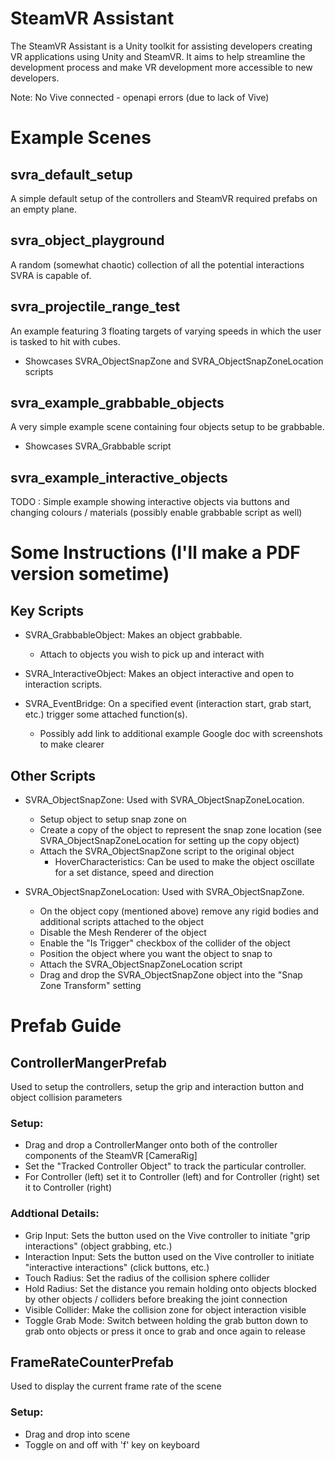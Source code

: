 # SteamVR Assistant 
The SteamVR Assistant is a Unity toolkit for assisting developers creating VR applications using Unity and SteamVR. It aims to help streamline the development process and make VR development more accessible to new developers.

Note: No Vive connected - openapi errors (due to lack of Vive)

# Example Scenes
## svra_default_setup
A simple default setup of the controllers and SteamVR required prefabs on an empty plane.

## svra_object_playground
A random (somewhat chaotic) collection of all the potential interactions SVRA is capable of.

## svra_projectile_range_test
An example featuring 3 floating targets of varying speeds in which the user is tasked to hit with cubes. 
* Showcases SVRA_ObjectSnapZone and SVRA_ObjectSnapZoneLocation scripts

## svra_example_grabbable_objects
A very simple example scene containing four objects setup to be grabbable.
* Showcases SVRA_Grabbable script

## svra_example_interactive_objects
TODO : Simple example showing interactive objects via buttons and changing colours / materials (possibly enable grabbable script as well)

# Some Instructions (I'll make a PDF version sometime)
## Key Scripts
* SVRA_GrabbableObject: Makes an object grabbable. 
  * Attach to objects you wish to pick up and interact with
  
* SVRA_InteractiveObject: Makes an object interactive and open to interaction scripts.

* SVRA_EventBridge: On a specified event (interaction start, grab start, etc.) trigger some attached function(s). 
  * Possibly add link to additional example Google doc with screenshots to make clearer

## Other Scripts
* SVRA_ObjectSnapZone: Used with SVRA_ObjectSnapZoneLocation. 
  * Setup object to setup snap zone on 
  * Create a copy of the object to represent the snap zone location (see SVRA_ObjectSnapZoneLocation for setting up the copy object)
  * Attach the SVRA_ObjectSnapZone script to the original object
    * HoverCharacteristics: Can be used to make the object oscillate for a set distance, speed and direction 
  
* SVRA_ObjectSnapZoneLocation: Used with SVRA_ObjectSnapZone. 
  * On the object copy (mentioned above) remove any rigid bodies and additional scripts attached to the object
  * Disable the Mesh Renderer of the object
  * Enable the "Is Trigger" checkbox of the collider of the object
  * Position the object where you want the object to snap to
  * Attach the SVRA_ObjectSnapZoneLocation script
  * Drag and drop the SVRA_ObjectSnapZone object into the "Snap Zone Transform" setting

# Prefab Guide
## ControllerMangerPrefab
Used to setup the controllers, setup the grip and interaction button and object collision parameters
### Setup:
* Drag and drop a ControllerManger onto both of the controller components of the SteamVR [CameraRig]
* Set the "Tracked Controller Object" to track the particular controller. 
* For Controller (left) set it to Controller (left) and for Controller (right) set it to Controller (right)
### Addtional Details:
* Grip Input: Sets the button used on the Vive controller to initiate "grip interactions" (object grabbing, etc.)
* Interaction Input: Sets the button used on the Vive controller to initiate "interactive interactions" (click buttons, etc.)
* Touch Radius: Set the radius of the collision sphere collider
* Hold Radius: Set the distance you remain holding onto objects blocked by other objects / colliders before breaking the joint connection
* Visible Collider: Make the collision zone for object interaction visible
* Toggle Grab Mode: Switch between holding the grab button down to grab onto objects or press it once to grab and once again to release

## FrameRateCounterPrefab
Used to display the current frame rate of the scene
### Setup:
* Drag and drop into scene
* Toggle on and off with 'f' key on keyboard
